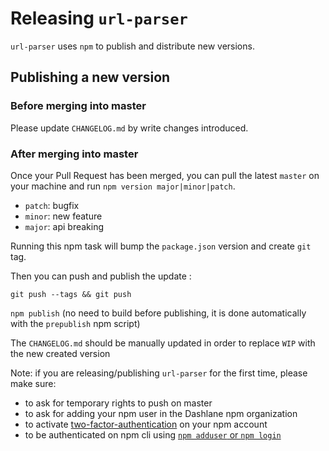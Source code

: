 Releasing `url-parser`
==================

`url-parser` uses `npm` to publish and distribute new versions.

Publishing a new version
-------------------------


### Before merging into master

Please update `CHANGELOG.md` by write changes introduced.

### After merging into master

Once your Pull Request has been merged, you can pull the latest `master` on your machine
and run `npm version major|minor|patch`.

- `patch`: bugfix
- `minor`: new feature
- `major`: api breaking


Running this npm task will bump the `package.json` version and create `git` tag.

Then you can push and publish the update :

`git push --tags && git push`

`npm publish` (no need to build before publishing, it is done automatically with the `prepublish` npm script)

The `CHANGELOG.md` should be manually updated in order to replace `WIP` with the new created version

Note: if you are releasing/publishing `url-parser` for the first time, please make sure:
- to ask for temporary rights to push on master 
- to ask for adding your npm user in the Dashlane npm organization
- to activate [two-factor-authentication](https://docs.npmjs.com/configuring-two-factor-authentication) on your npm account  
- to be authenticated on npm cli using [`npm adduser` or `npm login`](https://docs.npmjs.com/cli/adduser)
